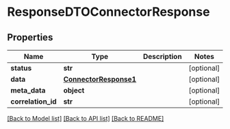 # ResponseDTOConnectorResponse

## Properties
Name | Type | Description | Notes
------------ | ------------- | ------------- | -------------
**status** | **str** |  | [optional] 
**data** | [**ConnectorResponse1**](ConnectorResponse1.md) |  | [optional] 
**meta_data** | **object** |  | [optional] 
**correlation_id** | **str** |  | [optional] 

[[Back to Model list]](../README.md#documentation-for-models) [[Back to API list]](../README.md#documentation-for-api-endpoints) [[Back to README]](../README.md)

